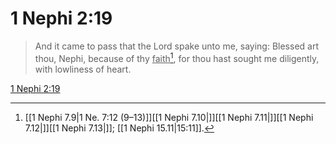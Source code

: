 # 1 Nephi 2:19

> And it came to pass that the Lord spake unto me, saying: Blessed art thou, Nephi, because of thy <u>faith</u>[^a], for thou hast sought me diligently, with lowliness of heart.

[1 Nephi 2:19](https://www.churchofjesuschrist.org/study/scriptures/bofm/1-ne/2?lang=eng&id=p19#p19)


[^a]: [[1 Nephi 7.9|1 Ne. 7:12 (9–13)]][[1 Nephi 7.10|]][[1 Nephi 7.11|]][[1 Nephi 7.12|]][[1 Nephi 7.13|]]; [[1 Nephi 15.11|15:11]].  
